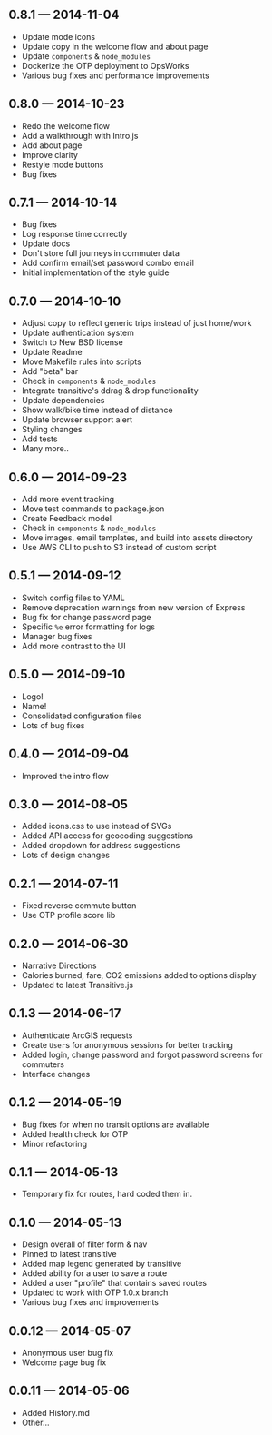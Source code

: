 
## 0.8.1 — 2014-11-04

* Update mode icons
* Update copy in the welcome flow and about page
* Update `components` & `node_modules`
* Dockerize the OTP deployment to OpsWorks
* Various bug fixes and performance improvements

## 0.8.0 — 2014-10-23

* Redo the welcome flow
* Add a walkthrough with Intro.js
* Add about page
* Improve clarity
* Restyle mode buttons
* Bug fixes

## 0.7.1 — 2014-10-14

* Bug fixes
* Log response time correctly
* Update docs
* Don't store full journeys in commuter data
* Add confirm email/set password combo email
* Initial implementation of the style guide

## 0.7.0 — 2014-10-10

* Adjust copy to reflect generic trips instead of just home/work
* Update authentication system
* Switch to New BSD license
* Update Readme
* Move Makefile rules into scripts
* Add "beta" bar
* Check in `components` & `node_modules`
* Integrate transitive's ddrag & drop functionality
* Update dependencies
* Show walk/bike time instead of distance
* Update browser support alert
* Styling changes
* Add tests
* Many more..

## 0.6.0 — 2014-09-23

* Add more event tracking
* Move test commands to package.json
* Create Feedback model
* Check in `components` & `node_modules`
* Move images, email templates, and build into assets directory
* Use AWS CLI to push to S3 instead of custom script

## 0.5.1 — 2014-09-12

* Switch config files to YAML
* Remove deprecation warnings from new version of Express
* Bug fix for change password page
* Specific `%e` error formatting for logs
* Manager bug fixes
* Add more contrast to the UI

## 0.5.0 — 2014-09-10

* Logo!
* Name!
* Consolidated configuration files
* Lots of bug fixes

## 0.4.0 — 2014-09-04

* Improved the intro flow

## 0.3.0 — 2014-08-05

* Added icons.css to use instead of SVGs
* Added API access for geocoding suggestions
* Added dropdown for address suggestions
* Lots of design changes

## 0.2.1 — 2014-07-11

* Fixed reverse commute button
* Use OTP profile score lib

## 0.2.0 — 2014-06-30

* Narrative Directions
* Calories burned, fare, CO2 emissions added to options display
* Updated to latest Transitive.js

## 0.1.3 — 2014-06-17

* Authenticate ArcGIS requests
* Create `User`s for anonymous sessions for better tracking
* Added login, change password and forgot password screens for commuters
* Interface changes

## 0.1.2 — 2014-05-19

* Bug fixes for when no transit options are available
* Added health check for OTP
* Minor refactoring

## 0.1.1 — 2014-05-13

* Temporary fix for routes, hard coded them in.

## 0.1.0 — 2014-05-13

* Design overall of filter form & nav
* Pinned to latest transitive
* Added map legend generated by transitive
* Added ability for a user to save a route
* Added a user "profile" that contains saved routes
* Updated to work with OTP 1.0.x branch
* Various bug fixes and improvements

## 0.0.12 — 2014-05-07

* Anonymous user bug fix
* Welcome page bug fix

## 0.0.11 — 2014-05-06

* Added History.md
* Other...
